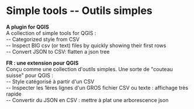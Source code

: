 # Simple tools -- Outils simples
**A plugin for QGIS**  
A collection of simple tools for QGIS :  
-- Categorized style from CSV  
-- Inspect BIG csv (or text) files by quickly showing their first rows  
-- Convert JSON to CSV: flatten a json tree  

**FR : une extension pour QGIS**  
Conçu comme une collection d'outils simples. Une sorte de "couteau suisse" pour QGIS :  
-- Style catégorisé à partir d'un CSV  
-- Inspecter les 1ères lignes d'un GROS fichier CSV ou texte : affichage très rapide  
-- Convertir du JSON en CSV : mettre à plat une arborescence json  
